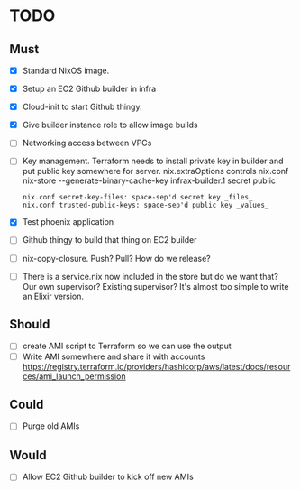 # TODO

## Must

* [x] Standard NixOS image.
* [x] Setup an EC2 Github builder in infra
* [x] Cloud-init to start Github thingy.
* [x] Give builder instance role to allow image builds
* [ ] Networking access between VPCs
* [ ] Key management. Terraform needs to install private key in builder and
      put public key somewhere for server. nix.extraOptions controls nix.conf
      nix-store --generate-binary-cache-key infrax-builder.1 secret public

      nix.conf secret-key-files: space-sep'd secret key _files_
      nix.conf trusted-public-keys: space-sep'd public key _values_

* [x] Test phoenix application
* [ ] Github thingy to build that thing on EC2 builder
* [ ] nix-copy-closure. Push? Pull? How do we release?
* [ ] There is a service.nix now included in the store  but do we want that? Our own
      supervisor? Existing supervisor? It's almost too simple to write an Elixir version.

## Should

* [ ] create AMI script to Terraform so we can use the output
* [ ] Write AMI somewhere and share it with accounts
https://registry.terraform.io/providers/hashicorp/aws/latest/docs/resources/ami_launch_permission

## Could

* [ ] Purge old AMIs

## Would

* [ ] Allow EC2 Github builder to kick off new AMIs
